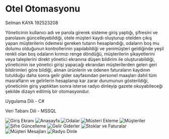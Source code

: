 # Otel Otomasyonu

Selman KAYA 192523208

Yöneticinin kullanıcı adı ve parola girerek sisteme giriş yaptığı, şifresini ve parolasını güncelleyebildiği, otele müşteri kaydı oluşturup otelden çıkış yapan müşterilerin ödemesi gereken tutarın hesaplandığı, odaların boş mu dolumu olduğunun kontrollerinin yapılabildiği ve yenimüşteri geldiğinde yeşil renkli olan boş odaların kırmızı renge döndüğü, müşterilerin şikayetlerini veya taleplerini direkt yönetici ekranına düşen bildirim ile oluşturabildiği, yöneticinin ise yönetici girişi yapacağı ekrandan müşterilerden gelen geri bildirimleri göre bildiği, alınan ürünlerin ve ödenen faturaların kaydının tutulduğu daha sonra gelir gider sayfasından personel maaşları dahil tüm masrafların ve gelirlerin hesaplanıp kar zarar durumunun gösterildiği, yöneticinin giriş yaptıktan sonra isterse radyo dinleyip gazete okuyabileceği şekilde dizayn edilmiş bir otomasyondur.


Uygulama Dili - C#

Veri Tabanı Dili - MSSQL

![Giriş Ekranı](https://user-images.githubusercontent.com/106451074/170855236-94cb3135-b8a7-449f-8dd7-62b119986d24.PNG)
![Anasayfa](https://user-images.githubusercontent.com/106451074/170855247-05204d4e-c8da-42b3-9c21-168c36164b3d.PNG)
![Odalar](https://user-images.githubusercontent.com/106451074/170855250-c14c87bb-9fe7-4c08-86d0-b08c9a39bd24.PNG)
![Müsteri Ekleme](https://user-images.githubusercontent.com/106451074/170855251-487542e6-5bc4-4844-a0a6-d49540546fe1.PNG)
![Müşteriler](https://user-images.githubusercontent.com/106451074/170855252-e59cdf27-9aaa-418b-96e7-694f1b975ba4.PNG)
![Şifre Güncelleme](https://user-images.githubusercontent.com/106451074/170855258-93ef3ac7-ae92-4eb0-b2ea-75e32d9e1ba9.PNG)
![Gelir Giderler](https://user-images.githubusercontent.com/106451074/170855264-38102e64-4e43-443d-a168-5fde43ded0a9.PNG)
![Stoklar ve Faturalar](https://user-images.githubusercontent.com/106451074/170855265-efe2c702-2092-4056-816f-385250320de3.PNG)
![Müşteri Mesajları](https://user-images.githubusercontent.com/106451074/170855268-0fa240a1-f352-4b29-89f5-9e02e69617cb.PNG)
![Radyo Dinle](https://user-images.githubusercontent.com/106451074/170855269-93726e00-c2a1-42f2-991a-c1edca2e2c89.PNG)
